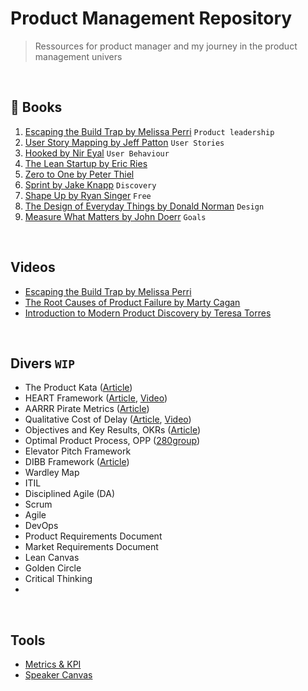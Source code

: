 # Product Management Repository

> Ressources for product manager and my journey in the product management univers

<br>

## &#128215; Books

1. [Escaping the Build Trap by Melissa Perri](https://amzn.to/3OCL8ad) `Product leadership`
2. [User Story Mapping by Jeff Patton](https://amzn.to/44PptkO) `User Stories`
3. [Hooked by Nir Eyal](https://amzn.to/3KlvKN7) `User Behaviour`
4. [The Lean Startup by Eric Ries](https://amzn.to/3Ohzu3h)
5. [Zero to One by Peter Thiel](https://amzn.to/47bmG7h)
6. [Sprint by Jake Knapp](https://amzn.to/3qlz83D) `Discovery`
7. [Shape Up by Ryan Singer](https://basecamp.com/shapeup) `Free`
8. [The Design of Everyday Things by Donald Norman](https://amzn.to/3YoubUn) `Design`
9. [Measure What Matters by John Doerr](https://amzn.to/3DBTkRN) `Goals`

<br>

## Videos

- [Escaping the Build Trap by Melissa Perri](https://www.youtube.com/watch?v=DmJXpI7OJuY)
- [The Root Causes of Product Failure by Marty Cagan](https://www.youtube.com/watch?v=9dccd8lihpQ)
- [Introduction to Modern Product Discovery by Teresa Torres](https://www.youtube.com/watch?v=l7-5x0ra2tc)

<br>


## Divers `WIP`
- The Product Kata ([Article](https://melissaperri.com/blog/2015/07/22/the-product-kata))
- HEART Framework ([Article](https://www.appcues.com/blog/google-improves-user-experience-with-heart-framework), [Video](https://www.youtube.com/watch?v=YugESrDVHuo))
- AARRR Pirate Metrics ([Article](https://www.designwithvalue.com/aarrr-framework))
- Qualitative Cost of Delay ([Article](https://blackswanfarming.com/qualitative-cost-delay/), [Video](https://www.youtube.com/watch?v=OmU5yIu7vRw))
- Objectives and Key Results, OKRs ([Article](https://rework.withgoogle.com/guides/set-goals-with-okrs/steps/introduction/))
- Optimal Product Process, OPP ([280group](https://280group.com/product-management-methodology/optimal-product-process-framework/))
- Elevator Pitch Framework
- DIBB Framework ([Article](https://artkai.io/blog/dibb-framework))
- Wardley Map
- ITIL
- Disciplined Agile (DA)
- Scrum
- Agile
- DevOps
- Product Requirements Document
- Market Requirements Document
- Lean Canvas
- Golden Circle
- Critical Thinking
- 

<br>

## Tools
- [Metrics & KPI](https://github.com/robotsatan/PM-Repos/blob/main/tools/metrics.md)
- [Speaker Canvas](https://github.com/robotsatan/product-management-repository/blob/main/tools/Speaker%20Canvas.pdf)


